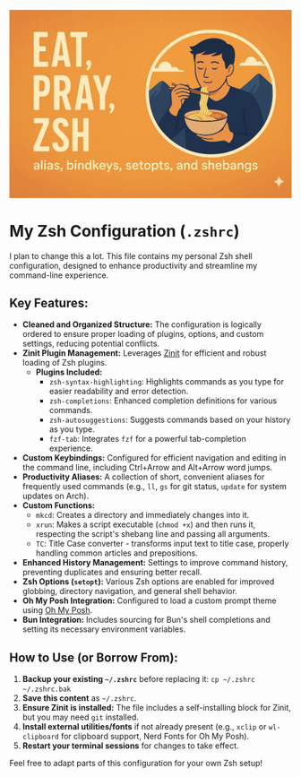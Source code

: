![Eat Pray ZSH book Cover](EatPrayZSH.webp)

# My Zsh Configuration (`.zshrc`)

I plan to change this a lot. This file contains my personal Zsh shell configuration, designed to enhance productivity and streamline my command-line experience.

## Key Features:

- **Cleaned and Organized Structure:** The configuration is logically ordered to ensure proper loading of plugins, options, and custom settings, reducing potential conflicts.
- **Zinit Plugin Management:** Leverages [Zinit](https://github.com/zdharma-continuum/zinit) for efficient and robust loading of Zsh plugins.
  - **Plugins Included:**
    - `zsh-syntax-highlighting`: Highlights commands as you type for easier readability and error detection.
    - `zsh-completions`: Enhanced completion definitions for various commands.
    - `zsh-autosuggestions`: Suggests commands based on your history as you type.
    - `fzf-tab`: Integrates `fzf` for a powerful tab-completion experience.
- **Custom Keybindings:** Configured for efficient navigation and editing in the command line, including Ctrl+Arrow and Alt+Arrow word jumps.
- **Productivity Aliases:** A collection of short, convenient aliases for frequently used commands (e.g., `ll`, `gs` for git status, `update` for system updates on Arch).
- **Custom Functions:**
  - `mkcd`: Creates a directory and immediately changes into it.
  - `xrun`: Makes a script executable (`chmod +x`) and then runs it, respecting the script's shebang line and passing all arguments.
  - `TC`: Title Case converter - transforms input text to title case, properly handling common articles and prepositions.
- **Enhanced History Management:** Settings to improve command history, preventing duplicates and ensuring better recall.
- **Zsh Options (`setopt`):** Various Zsh options are enabled for improved globbing, directory navigation, and general shell behavior.
- **Oh My Posh Integration:** Configured to load a custom prompt theme using [Oh My Posh](https://ohmyposh.dev/).
- **Bun Integration:** Includes sourcing for Bun's shell completions and setting its necessary environment variables.

## How to Use (or Borrow From):

1.  **Backup your existing `~/.zshrc`** before replacing it: `cp ~/.zshrc ~/.zshrc.bak`
2.  **Save this content** as `~/.zshrc`.
3.  **Ensure Zinit is installed:** The file includes a self-installing block for Zinit, but you may need `git` installed.
4.  **Install external utilities/fonts** if not already present (e.g., `xclip` or `wl-clipboard` for clipboard support, Nerd Fonts for Oh My Posh).
5.  **Restart your terminal sessions** for changes to take effect.

Feel free to adapt parts of this configuration for your own Zsh setup!
